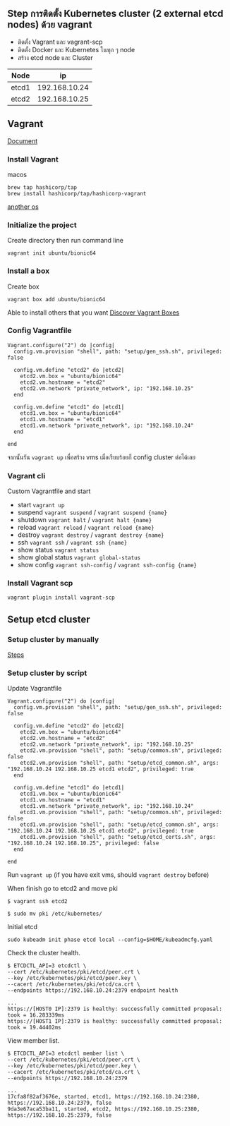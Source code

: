 ## Step การติดตั้ง Kubernetes cluster (2 external etcd nodes) ด้วย vagrant
* ติดตั้ง Vagrant และ vagrant-scp
* ติดตั้ง Docker และ Kubernetes ในทุก ๆ node
* สร้าง etcd node และ Cluster

| Node    |      ip       |
|---------|---------------|
| etcd1   | 192.168.10.24 |
| etcd2   | 192.168.10.25 |

## Vagrant

[Document](https://developer.hashicorp.com/vagrant/tutorials/getting-started/getting-started-install)


### Install Vagrant
macos
```
brew tap hashicorp/tap
brew install hashicorp/tap/hashicorp-vagrant
```
[another os](https://developer.hashicorp.com/vagrant/install#macOS)

### Initialize the project
Create directory then run command line
```
vagrant init ubuntu/bionic64
```


### Install a box
Create box
```
vagrant box add ubuntu/bionic64
```
Able to install others that you want [Discover Vagrant Boxes](https://app.vagrantup.com/boxes/search)


### Config Vagrantfile
```
Vagrant.configure("2") do |config|
  config.vm.provision "shell", path: "setup/gen_ssh.sh", privileged: false

  config.vm.define "etcd2" do |etcd2|
    etcd2.vm.box = "ubuntu/bionic64"
    etcd2.vm.hostname = "etcd2"
    etcd2.vm.network "private_network", ip: "192.168.10.25"
  end

  config.vm.define "etcd1" do |etcd1|
    etcd1.vm.box = "ubuntu/bionic64"
    etcd1.vm.hostname = "etcd1"
    etcd1.vm.network "private_network", ip: "192.168.10.24"
  end

end
```

จากนั้นรัน `vagrant up` เพื่อสร้าง vms เมื่อเรียบร้อยก็ config cluster ต่อได้เลย

### Vagrant cli
Custom Vagrantfile and start
- start `vagrant up`
- suspend `vagrant suspend` / `vagrant suspend {name}`
- shutdown `vagrant halt` / `vagrant halt {name}`
- reload `vagrant reload` / `vagrant reload {name}`
- destroy `vagrant destroy` / `vagrant destroy {name}`
- ssh `vagrant ssh` / `vagrant ssh {name}`
- show status `vagrant status`
- show global status `vagrant global-status`
- show config `vagrant ssh-config` / `vagrant ssh-config {name}`

### Install Vagrant scp
```
vagrant plugin install vagrant-scp
```

## Setup etcd cluster

### Setup cluster by manually
[Steps](/docs/external_etcd/MANUAL.md)

### Setup cluster by script
Update Vagrantfile
```
Vagrant.configure("2") do |config|
  config.vm.provision "shell", path: "setup/gen_ssh.sh", privileged: false

  config.vm.define "etcd2" do |etcd2|
    etcd2.vm.box = "ubuntu/bionic64"
    etcd2.vm.hostname = "etcd2"
    etcd2.vm.network "private_network", ip: "192.168.10.25"
    etcd2.vm.provision "shell", path: "setup/common.sh", privileged: false
    etcd2.vm.provision "shell", path: "setup/etcd_common.sh", args: "192.168.10.24 192.168.10.25 etcd1 etcd2", privileged: true
  end

  config.vm.define "etcd1" do |etcd1|
    etcd1.vm.box = "ubuntu/bionic64"
    etcd1.vm.hostname = "etcd1"
    etcd1.vm.network "private_network", ip: "192.168.10.24"
    etcd1.vm.provision "shell", path: "setup/common.sh", privileged: false
    etcd1.vm.provision "shell", path: "setup/etcd_common.sh", args: "192.168.10.24 192.168.10.25 etcd1 etcd2", privileged: true
    etcd1.vm.provision "shell", path: "setup/etcd_certs.sh", args: "192.168.10.24 192.168.10.25", privileged: false
  end

end
```
Run `vagrant up` (if you have exit vms, should `vagrant destroy` before)


When finish go to etcd2 and move pki 
```
$ vagrant ssh etcd2

$ sudo mv pki /etc/kubernetes/
```

Initial etcd
```
sudo kubeadm init phase etcd local --config=$HOME/kubeadmcfg.yaml
```

Check the cluster health.
```
$ ETCDCTL_API=3 etcdctl \
--cert /etc/kubernetes/pki/etcd/peer.crt \
--key /etc/kubernetes/pki/etcd/peer.key \
--cacert /etc/kubernetes/pki/etcd/ca.crt \
--endpoints https://192.168.10.24:2379 endpoint health

...
https://[HOST0 IP]:2379 is healthy: successfully committed proposal: took = 16.283339ms
https://[HOST1 IP]:2379 is healthy: successfully committed proposal: took = 19.44402ms
```

View member list.
```
$ ETCDCTL_API=3 etcdctl member list \
--cert /etc/kubernetes/pki/etcd/peer.crt \
--key /etc/kubernetes/pki/etcd/peer.key \
--cacert /etc/kubernetes/pki/etcd/ca.crt \
--endpoints https://192.168.10.24:2379

...
17cfa8f82af3676e, started, etcd1, https://192.168.10.24:2380, https://192.168.10.24:2379, false
9da3e67aca53ba11, started, etcd2, https://192.168.10.25:2380, https://192.168.10.25:2379, false
```